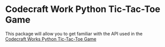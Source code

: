 # Codecraft Work Python Tic-Tac-Toe Game

This package will allow you to get familiar with the API used in the
[Codecraft Works Python Tic-Tac-Toe Game](https://app.codecraftworks.com/games/tictactoe)